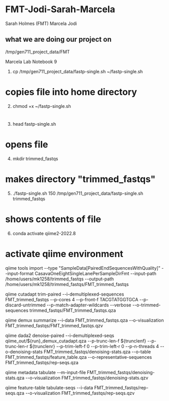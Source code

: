 # FMT-Jodi-Sarah-Marcela
Sarah Holmes (FMT)
Marcela
Jodi
## what we are doing our project on
/tmp/gen711_project_data/FMT

Marcela Lab Notebook 9
1. cp /tmp/gen711_project_data/fastp-single.sh ~/fastp-single.sh
# copies file into home directory
2. chmod +x ~/fastp-single.sh
#
3. head fastp-single.sh
# opens file
4. mkdir trimmed_fastqs
# makes directory "trimmed_fastqs"
5. ./fastp-single.sh 150 /tmp/gen711_project_data/fastp-single.sh trimmed_fastqs
# shows contents of file
6. conda activate qiime2-2022.8
# activate qiime environment

qiime tools import --type "SampleData[PairedEndSequencesWithQuality]" --input-format CasavaOneEightSingleLanePerSampleDirFmt --input-path /home/users/mk1258/trimmed_fastqs  --output-path /home/users/mk1258/trimmed_fastqs/FMT_trimmed_fastqs

qiime cutadapt trim-paired --i-demultiplexed-sequences FMT_trimmed_fastqs --p-cores 4 --p-front-f TACGTATGGTGCA --p-discard-untrimmed --p-match-adapter-wildcards --verbose --o-trimmed-sequences trimmed_fastqs/FMT_trimmed_fastqs.qza

qiime demux summarize --i-data FMT_trimmed_fastqs.qza --o-visualization  FMT_trimmed_fastqs/FMT_trimmed_fastqs.qzv 

qiime dada2 denoise-paired --i-demultiplexed-seqs qiime_out/${run}_demux_cutadapt.qza  --p-trunc-len-f ${trunclenf} --p-trunc-len-r ${trunclenr} --p-trim-left-f 0 --p-trim-left-r 0  --p-n-threads 4 --o-denoising-stats FMT_trimmed_fastqs/denoising-stats.qza --o-table FMT_trimmed_fastqs/feature_table.qza --o-representative-sequences FMT_trimmed_fastqs/rep-seqs.qza

qiime metadata tabulate --m-input-file FMT_trimmed_fastqs/denoising-stats.qza --o-visualization FMT_trimmed_fastqs/denoising-stats.qzv

qiime feature-table tabulate-seqs --i-data FMT_trimmed_fastqs/rep-seqs.qza --o-visualization FMT_trimmed_fastqs/rep-seqs.qzv
